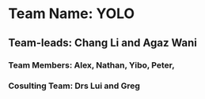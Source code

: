 # Team Name: YOLO
## Team-leads: Chang Li and Agaz Wani
### Team Members: Alex, Nathan, Yibo, Peter, 
### Cosulting Team: Drs Lui and Greg



